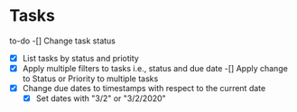 # Tasks

to-do
-[] Change task status
-[X] List tasks by status and priotity
-[X] Apply multiple filters to tasks i.e., status and due date
-[] Apply change to Status or Priority to multiple tasks
-[X] Change due dates to timestamps with respect to the current date
    -[X] Set dates with "3/2" or "3/2/2020"
